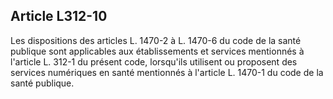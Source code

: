 ## Article L312-10


Les dispositions des articles L. 1470-2 à L. 1470-6 du code de la santé publique sont applicables aux
établissements et services mentionnés à l'article L. 312-1 du présent code, lorsqu'ils utilisent ou proposent
des services numériques en santé mentionnés à l'article L. 1470-1 du code de la santé publique.


